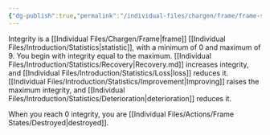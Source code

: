 ```yaml
---
{"dg-publish":true,"permalink":"/individual-files/chargen/frame/frame-statistics/integrity/"}
---
```


Integrity is a [[Individual Files/Chargen/Frame\|frame]] [[Individual Files/Introduction/Statistics\|statistic]], with a minimum of 0 and maximum of 9. You begin with integrity equal to the maximum. [[Individual Files/Introduction/Statistics/Recovery\|Recovery.md]] increases integrity, and [[Individual Files/Introduction/Statistics/Loss\|loss]] reduces it. [[Individual Files/Introduction/Statistics/Improvement\|Improving]] raises the maximum integrity, and [[Individual Files/Introduction/Statistics/Deterioration\|deterioration]] reduces it.

When you reach 0 integrity, you are [[Individual Files/Actions/Frame States/Destroyed\|destroyed]].